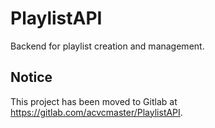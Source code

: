 # PlaylistAPI

Backend for playlist creation and management.

## Notice

This project has been moved to Gitlab at https://gitlab.com/acvcmaster/PlaylistAPI.